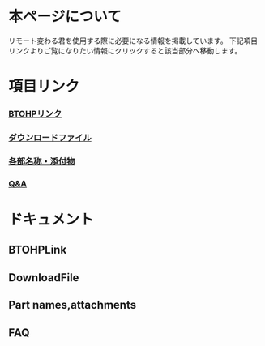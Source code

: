 # 本ページについて
リモート変わる君を使用する際に必要になる情報を掲載しています。
下記項目リンクよりご覧になりたい情報にクリックすると該当部分へ移動します。

# 項目リンク

### [BTOHPリンク](#btohplink)
### [ダウンロードファイル](#downloadfile)
### [各部名称・添付物](#part-namesattachments)
### [Q&A](#faq)

# ドキュメント

## BTOHPLink

## DownloadFile

## Part names,attachments

## FAQ
